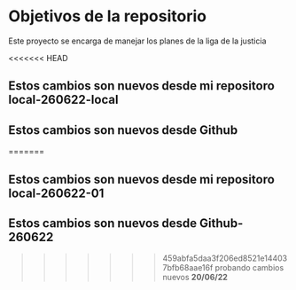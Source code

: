 # Objetivos de la repositorio

Este proyecto se encarga de manejar los planes de la liga de la justicia


<<<<<<< HEAD
## Estos cambios son nuevos desde mi repositoro local-260622-local
## Estos cambios son nuevos desde Github
=======
## Estos cambios son nuevos desde mi repositoro local-260622-01
## Estos cambios son nuevos desde Github-260622
>>>>>>> 459abfa5daa3f206ed8521e144037bfb68aae16f
probando cambios nuevos
****20/06/22****

